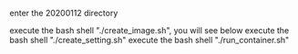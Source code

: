 enter the 20200112 directory

execute the bash shell "./create_image.sh", you will see below
execute the bash shell "./create_setting.sh"
execute the bash shell "./run_container.sh"
